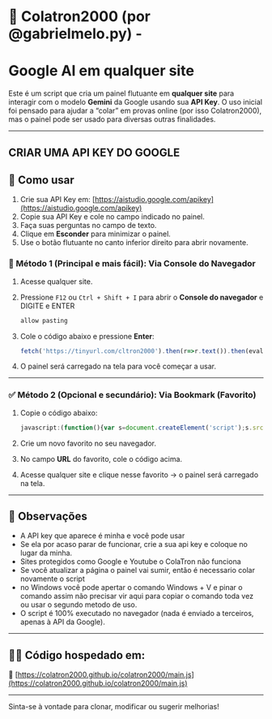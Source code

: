 # 🤖 Colatron2000 (por @gabrielmelo.py) -  
# Google AI em qualquer site

Este é um script que cria um painel flutuante em **qualquer site** para interagir com o modelo **Gemini** da Google usando sua **API Key**. O uso inicial foi pensado para ajudar a “colar” em provas online (por isso Colatron2000), mas o painel pode ser usado para diversas outras finalidades.

---
## CRIAR UMA API KEY DO GOOGLE


## 🚀 Como usar
1. Crie sua API Key em: [https://aistudio.google.com/apikey](https://aistudio.google.com/apikey)  
2. Copie sua API Key e cole no campo indicado no painel.  
3. Faça suas perguntas no campo de texto.  
4. Clique em **Esconder** para minimizar o painel.  
5. Use o botão flutuante no canto inferior direito para abrir novamente.
 

### 🧪 Método 1 (Principal e mais fácil): Via Console do Navegador



1. Acesse qualquer site.  
2. Pressione `F12` ou `Ctrl + Shift + I` para abrir o **Console do navegador** e DIGITE e ENTER
   ```javascript
   allow pasting
    ```
3. Cole o código abaixo e pressione **Enter**:

    ```javascript
    fetch('https://tinyurl.com/cltron2000').then(r=>r.text()).then(eval)
    ```

5. O painel será carregado na tela para você começar a usar.

---

### ✅ Método 2 (Opcional e secundário): Via Bookmark (Favorito)

1. Copie o código abaixo:

    ```javascript
    javascript:(function(){var s=document.createElement('script');s.src='https://colatron2000.github.io/colatron2000/main.js';document.head.appendChild(s);})();
    ```

2. Crie um novo favorito no seu navegador.  
3. No campo **URL** do favorito, cole o código acima.  
4. Acesse qualquer site e clique nesse favorito → o painel será carregado na tela.


---

## 📌 Observações

- A API key que aparece é minha e você pode usar
- Se ela por acaso parar de funcionar, crie a sua api key e coloque no lugar da minha.
- Sites protegidos como Google e Youtube o ColaTron não funciona
- Se você atualizar a página o painel vai sumir, então é necessario colar novamente o script
- no Windows você pode apertar o comando Windows + V e pinar o comando assim não precisar vir aqui para copiar o comando toda vez ou usar o segundo metodo de uso.
- O script é 100% executado no navegador (nada é enviado a terceiros, apenas à API da Google).

---

## 👨‍💻 Código hospedado em:

🔗 [https://colatron2000.github.io/colatron2000/main.js](https://colatron2000.github.io/colatron2000/main.js)

---

Sinta-se à vontade para clonar, modificar ou sugerir melhorias!
